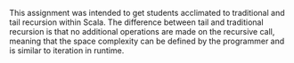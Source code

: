 This assignment was intended to get students acclimated to traditional and tail recursion within Scala. The difference between
tail and traditional recursion is that no additional operations are made on the recursive call, meaning that the space 
complexity can be defined by the programmer and is similar to iteration in runtime.
